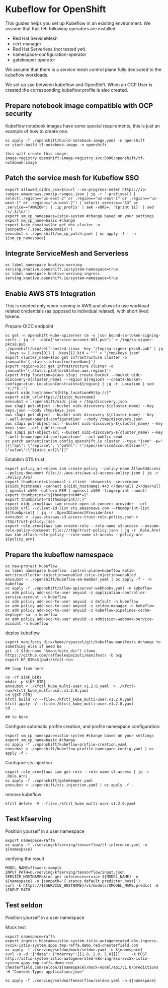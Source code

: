 # Kubeflow for OpenShift

This guides helps you set up Kubeflow in an existing environment.
We assume that that teh following operators are installed:

* Red Hat ServiceMesh
* cert-manager
* Red Hat Serverless (not tested yet).
* namespace-configuration-operator
* gatekeeper operator

We assume that there is a service mesh control plane fully dedicated to the kubeflow workloads.

We set up sso between kubeflow and OpenShift.
When an OCP User is created the corresponding kubeflow profile is also created.

## Prepare notebook image compatible with OCP security

Kubeflow notebook images have some special requirements, this is just an example of how to create one.

```shell
oc apply -f ./openshift/build-notebook-image.yaml -n openshift
oc start-build tf-notebook-image -n openshift

this will create this image:
image-registry.openshift-image-registry.svc:5000/openshift/tf-notebook-image
```

## Patch the service mesh for Kubeflow SSO

```shell
export allowed_cidrs_csv=$(curl --no-progress-meter https://ip-ranges.amazonaws.com/ip-ranges.json | jq -r '.prefixes[] | select(.region=="us-east-2" or .region=="us-east-1" or .region=="us-west-1" or .region=="us-west-2") | select(.service=="S3" or .service=="AMAZON") | .ip_prefix' | awk -vORS=, '{print $1}' | sed 's/,$/\n/')
export sm_cp_namespace=istio-system #change based on your settings
export sm_cp_name=basic #change
export base_domain=$(oc get dns cluster -o jsonpath='{.spec.baseDomain}')
envsubst < ./openshift/sm_cp_patch.yaml | oc apply -f - -n ${sm_cp_namespace}
```

## Integrate ServiceMesh and Serverless

```shell
oc label namespace knative-serving serving.knative.openshift.io/system-namespace=true
oc label namespace knative-serving-ingress serving.knative.openshift.io/system-namespace=true
```

## Enable AWS STS Integration

This is needed only when running in AWS and allows to use workload related credentials (as opposed to individual related), with short lived tokens.

Prepare OIDC endpoint

```shell
oc get -n openshift-kube-apiserver cm -o json bound-sa-token-signing-certs | jq -r '.data["service-account-001.pub"]' > /tmp/sa-signer-pkcs8.pub
./openshift/bin/self-hosted-linux -key "/tmp/sa-signer-pkcs8.pub" | jq '.keys += [.keys[0]] | .keys[1].kid = ""' > "/tmp/keys.json"
export cluster_name=$(oc get infrastructure cluster -o jsonpath='{.status.infrastructureName}')
export region=$(oc get infrastructure cluster -o jsonpath='{.status.platformStatus.aws.region}')
export http_location=$(aws s3api create-bucket --bucket oidc-discovery-${cluster_name} --region ${region} --create-bucket-configuration LocationConstraint=${region} | jq -r .Location | sed 's:/*$::') 
export oidc_hostname="${http_location#http://}" 
export oidc_url=https://${oidc_hostname}
envsubst < ./openshift/oidc.json > /tmp/discovery.json
aws s3api put-object --bucket oidc-discovery-${cluster_name} --key keys.json --body /tmp/keys.json
aws s3api put-object --bucket oidc-discovery-${cluster_name} --key '.well-known/openid-configuration' --body /tmp/discovery.json
aws s3api put-object-acl --bucket oidc-discovery-${cluster_name} --key keys.json --acl public-read
aws s3api put-object-acl --bucket oidc-discovery-${cluster_name} --key '.well-known/openid-configuration' --acl public-read
oc patch authentication.config.openshift.io cluster --type "json" -p="[{\"op\": \"replace\", \"path\": \"/spec/serviceAccountIssuer\", \"value\":\"${oidc_url}\"}]"
```

Establish STS trust

```shell
export policy_arn=$(aws iam create-policy --policy-name AllowS3Access --policy-document file://./aws-sts/aws-s3-access-policy.json | jq -r .Policy.Arn)
export thumbprint=$(openssl s_client -showcerts -servername ${oidc_hostname} -connect ${oidc_hostname}:443 </dev/null 2>/dev/null | openssl x509 -outform PEM | openssl x509 -fingerprint -noout)
export thumbprint="${thumbprint##*=}"
export thumbprint="${thumbprint//:}"
export oidc_arn=$(aws iam create-open-id-connect-provider --url ${oidc_url} --client-id-list sts.amazonaws.com --thumbprint-list ${thumbprint} | jq -r .OpenIDConnectProviderArn)
envsubst < ./aws-sts/aws-s3-access-trust-role-policy.json > /tmp/trust-policy.json
export role_arn=$(aws iam create-role --role-name s3-access --assume-role-policy-document file:///tmp/trust-policy.json | jq -r .Role.Arn)
aws iam attach-role-policy --role-name s3-access --policy-arn ${policy_arn}
```

## Prepare the kubeflow namespace

```shell
oc new-project kubeflow
oc label namespace kubeflow  control-plane=kubeflow katib-metricscollector-injection=enabled istio-injection=enabled
envsubst < ./openshift/kubeflow-sm-member.yaml | oc apply -f - -n kubeflow
oc apply -f ./openshift/allow-apiserver-webhooks.yaml -n kubeflow
oc adm policy add-scc-to-user anyuid -z application-controller-service-account -n kubeflow
oc adm policy add-scc-to-user anyuid -z default -n kubeflow
oc adm policy add-scc-to-user anyuid -z seldon-manager -n kubeflow
oc adm policy add-scc-to-user anyuid -z kubeflow-pipelines-cache-deployer-sa -n kubeflow
oc adm policy add-scc-to-user anyuid -z admission-webhook-service-account -n kubeflow
```

deploy kubeflow

```shell
export manifests_dir=/home/rspazzol/git/kubeflow-manifests #change to something else if need be
git -C $(dirname "$manifests_dir") clone https://github.com/raffaelespazzoli/manifests -b ocp
export KF_DIR=$(pwd)/kfctl-run

## loop from here

rm -rf ${KF_DIR}
mkdir -p ${KF_DIR}
envsubst < ./kfctl_kube_multi-user.v1.2.0.yaml  > ./kfctl-run/kfctl_kube_multi-user.v1.2.0.yaml
cd ${KF_DIR}
kfctl build -V --file=./kfctl_kube_multi-user.v1.2.0.yaml
kfctl apply -V --file=./kfctl_kube_multi-user.v1.2.0.yaml
cd ..

## to here
```

Configure automatic profile creation, and profile namespace configuration:

```shell
export sm_cp_namespace=istio-system #change based on your settings
export sm_cp_name=basic #change
oc apply -f ./openshift/kubeflow-profile-creation.yaml
envsubst < ./openshift/kubeflow-profile-namespace-config.yaml | oc apply -f -
```

Configure sts injection

```shell
export role_arn=$(aws iam get-role --role-name s3-access | jq -r .Role.Arn)
oc apply -f ./openshift/gatekeeper.yaml
envsubst < ./openshift/sts-injection.yaml | oc apply -f -
```

remove kubeflow

```shell
kfctl delete -V --file=./kfctl_kube_multi-user.v1.2.0.yaml
```

## Test kfserving

Position yourself in a user namespace

```shell
export namespace=raffa
oc apply -f ./serving/kfserving/tensorflow/tf-inference.yaml -n ${namespace}
```

verifying the result

```shell
MODEL_NAME=flowers-sample
INPUT_PATH=@./serving/kfserving/tensorflow/input.json
SERVICE_HOSTNAME=$(oc get inferenceservice ${MODEL_NAME} -n ${namespace} -o jsonpath='{.status.default.predictor.host}')
curl -k https://${SERVICE_HOSTNAME}/v1/models/$MODEL_NAME:predict -d $INPUT_PATH
```

## Test seldon

Position yourself in a user namespace

Mock test

```shell
export namespace=raffa
export ingress_hostame=istio-system-istio-autogenerated-k8s-ingress-xvx5k-istio-system.apps.tmp-raffa.demo.red-chesterfield.com
oc apply -f ./serving/seldon/mock/seldon.yaml -n ${namespace}
curl -s -d '{"data": {"ndarray":[[1.0, 2.0, 5.0]]}}'    -X POST http://istio-system-istio-autogenerated-k8s-ingress-xvx5k-istio-system.apps.tmp-raffa.demo.red-chesterfield.com/seldon/${namespace}/mock-model/api/v1.0/predictions    -H "Content-Type: application/json"
```

```shell
oc apply -f ./serving/seldon/tensorflow/seldon.yaml -n ${namespace}
```
